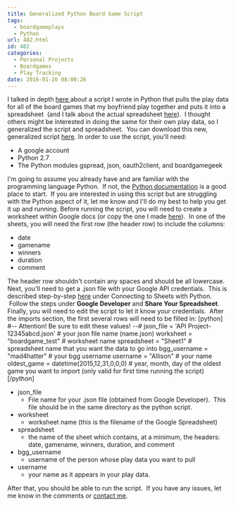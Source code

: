 ```yaml
---
title: Generalized Python Board Game Script
tags:
  - boardgameplays
  - Python
url: 482.html
id: 482
categories:
  - Personal Projects
  - Boardgames
  - Play Tracking
date: 2016-01-26 08:00:26
---
```


I talked in depth [here ](http://www.techtrek.io/tracking-boardgame-plays-part-1-pulling-board-game-plays-from-bgg-to-google-sheets/)about a script I wrote in Python that pulls the play data for all of the board games that my boyfriend play together and puts it into a spreadsheet  (and I talk about the actual spreadsheet [here](http://www.techtrek.io/tracking-board-game-plays-part-2-results/)).  I thought others might be interested in doing the same for their own play data, so I generalized the script and spreadsheet.  You can download this new, generalized script [here](https://github.com/allisontharp/BGG_plays_to_Sheets). In order to use the script, you'll need:

*   A google account
*   Python 2.7
*   The Python modules gspread, json, oauth2client, and boardgamegeek

I'm going to assume you already have and are familiar with the programming language Python.  If not, the [Python documentation](https://wiki.python.org/moin/BeginnersGuide/Download) is a good place to start.  If you are interested in using this script but are struggling with the Python aspect of it, let me know and I'll do my best to help you get it up and running. Before running the script, you will need to create a worksheet within Google docs (or copy the one I made [here](https://docs.google.com/spreadsheets/d/18fzphShWJb35Z8iCc3pe-PgM0aR82PHj0Uox4Dljnig/edit?usp=sharing)).  In one of the sheets, you will need the first row (the header row) to include the columns:

*   date
*   gamename
*   winners
*   duration
*   comment

The header row shouldn't contain any spaces and should be all lowercase. Next, you'll need to get a .json file with your Google API credentials.  This is described step-by-step [here](http://www.techtrek.io/tracking-boardgame-plays-part-1-pulling-board-game-plays-from-bgg-to-google-sheets/) under Connecting to Sheets with Python.  Follow the steps under **Google Developer** and **Share Your Spreadsheet**. Finally, you will need to edit the script to let it know your credentials.  After the imports section, the first several rows will need to be filled in: \[python\] #-- Attention! Be sure to edit these values! --# json\_file = 'API Project-12345abcd.json' # your json file name (name.json) worksheet = "boardgame\_test" # worksheet name spreadsheet = "Sheet1" # spreadsheet name that you want the data to go into bgg\_username = "mad4hatter" # your bgg username username = "Allison" # your name oldest\_game = datetime(2015,12,31,0,0,0) # year, month, day of the oldest game you want to import (only valid for first time running the script) \[/python\]

*   json_file
    *   File name for your .json file (obtained from Google Developer).  This file should be in the same directory as the python script.
*   worksheet
    *   worksheet name (this is the filename of the Google Spreadsheet)
*   spreadsheet
    *   the name of the sheet which contains, at a minimum, the headers: date, gamename, winners, duration, and comment
*   bgg_username
    *   username of the person whose play data you want to pull
*   username
    *   your name as it appears in your play data.

After that, you should be able to run the script.  If you have any issues, let me know in the comments or [contact me](/contact/).